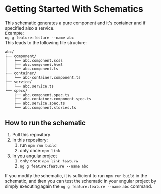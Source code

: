 # Getting Started With Schematics

This schematic generates a pure component and it's container and if specified also a service.\
Example: \
`ng g feature:feature --name abc`\
This leads to the following file structure:

```
abc/
├── component/
│   ├── abc.component.scss
│   ├── abc.component.html
│   └── abc.component.ts
├── container/
│   └── abc-container.component.ts
├── service/
│   └── abc.service.ts
└── specs/
    ├── abc.component.spec.ts
    ├── abc-container.component.spec.ts
    ├── abc.service.spec.ts
    └── abc.component.stories.ts
```

## How to run the schematic

1. Pull this repository
2. In this repository:
   1. run `npm run build`
   2. only once: `npm link`
3. In you angular project
   1. only once: `npm link feature`
   2. `ng g feature:feature --name abc`

If you modify the schematic, it is sufficient to run `npm run build` in the schematic, and then you can test the schematic in your angular
project by simply executing again the `ng g feature:feature --name abc` command.